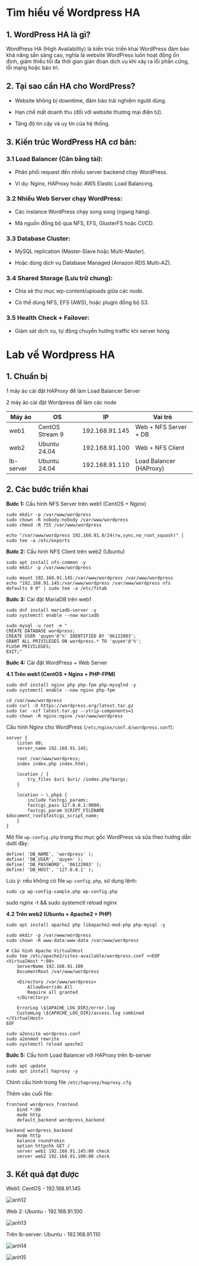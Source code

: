 # Tìm hiểu về Wordpress HA 

## 1. WordPress HA là gì?

WordPress HA (High Availability) là kiến trúc triển khai WordPress đảm bảo khả năng sẵn sàng cao, nghĩa là website WordPress luôn hoạt động ổn định, giảm thiểu tối đa thời gian gián đoạn dịch vụ khi xảy ra lỗi phần cứng, lỗi mạng hoặc bảo trì.

## 2. Tại sao cần HA cho WordPress?

- Website không bị downtime, đảm bảo trải nghiệm người dùng.

- Hạn chế mất doanh thu (đối với website thương mại điện tử).

- Tăng độ tin cậy và uy tín của hệ thống.

## 3. Kiến trúc WordPress HA cơ bản:

### 3.1 Load Balancer (Cân bằng tải):

- Phân phối request đến nhiều server backend chạy WordPress.

- Ví dụ: Nginx, HAProxy hoặc AWS Elastic Load Balancing.

### 3.2 Nhiều Web Server chạy WordPress:

- Các instance WordPress chạy song song (ngang hàng).

- Mã nguồn đồng bộ qua NFS, EFS, GlusterFS hoặc CI/CD.

### 3.3 Database Cluster:

- MySQL replication (Master-Slave hoặc Multi-Master).

- Hoặc dùng dịch vụ Database Managed (Amazon RDS Multi-AZ).

### 3.4 Shared Storage (Lưu trữ chung):

- Chia sẻ thư mục wp-content/uploads giữa các node.

- Có thể dùng NFS, EFS (AWS), hoặc plugin đồng bộ S3.

### 3.5 Health Check + Failover:

- Giám sát dịch vụ, tự động chuyển hướng traffic khi server hỏng.

# Lab về Wordpress HA

## 1. Chuẩn bị

1 máy ảo cài đặt HAProxy để làm Load Balancer Server 

2 máy ảo cài đặt Wordpress để làm các node

| Máy ảo    | OS              | IP             | Vai trò                 |
| --------- | --------------- | -------------- | ----------------------- |
| web1      | CentOS Stream 9 | 192.168.91.145 | Web + NFS Server + DB   |
| web2      | Ubuntu 24.04    | 192.168.91.100 | Web + NFS Client        |
| lb-server | Ubuntu 24.04    | 192.168.91.110 | Load Balancer (HAProxy) |

## 2. Các bước triển khai

**Bước 1:** Cấu hình NFS Server trên web1 (CentOS + Nginx)

    sudo mkdir -p /var/www/wordpress
    sudo chown -R nobody:nobody /var/www/wordpress
    sudo chmod -R 755 /var/www/wordpress

    echo "/var/www/wordpress 192.168.91.0/24(rw,sync,no_root_squash)" | sudo tee -a /etc/exports

**Bước 2:** Cấu hình NFS Client trên web2 (Ubuntu)

    sudo apt install nfs-common -y
    sudo mkdir -p /var/www/wordpress

    sudo mount 192.168.91.145:/var/www/wordpress /var/www/wordpress
    echo "192.168.91.145:/var/www/wordpress /var/www/wordpress nfs defaults 0 0" | sudo tee -a /etc/fstab

**Bước 3:** Cài đặt MariaDB trên web1

    sudo dnf install mariadb-server -y
    sudo systemctl enable --now mariadb

    sudo mysql -u root -e "
    CREATE DATABASE wordpress;
    CREATE USER 'quyen'@'%' IDENTIFIED BY '06122003';
    GRANT ALL PRIVILEGES ON wordpress.* TO 'quyen'@'%';
    FLUSH PRIVILEGES;
    EXIT;"

**Bước 4:** Cài đặt WordPress + Web Server

**4.1 Trên web1 (CentOS + Nginx + PHP-FPM)**

    sudo dnf install nginx php php-fpm php-mysqlnd -y
    sudo systemctl enable --now nginx php-fpm

    cd /var/www/wordpress
    sudo curl -O https://wordpress.org/latest.tar.gz
    sudo tar -xzf latest.tar.gz --strip-components=1
    sudo chown -R nginx:nginx /var/www/wordpress

Cấu hình Nginx cho WordPress (`/etc/nginx/conf.d/wordpress.conf`):

    server {
        listen 80;
        server_name 192.168.91.145;

        root /var/www/wordpress;
        index index.php index.html;

        location / {
            try_files $uri $uri/ /index.php?$args;
        }

        location ~ \.php$ {
            include fastcgi_params;
            fastcgi_pass 127.0.0.1:9000;
            fastcgi_param SCRIPT_FILENAME $document_root$fastcgi_script_name;
        }
    }

Mở file `wp-config.php` trong thư mục gốc WordPress và sửa theo hướng dẫn dưới đây:

    define( 'DB_NAME', 'wordpress' );
    define( 'DB_USER', 'quyen' );
    define( 'DB_PASSWORD', '06122003' );
    define( 'DB_HOST', '127.0.0.1' );

Lưu ý: nếu không có file `wp-config.php`, sử dụng lệnh:

    sudo cp wp-config-sample.php wp-config.php

sudo nginx -t && sudo systemctl reload nginx

**4.2 Trên web2 (Ubuntu + Apache2 + PHP)**

    sudo apt install apache2 php libapache2-mod-php php-mysql -y

    sudo mkdir -p /var/www/wordpress
    sudo chown -R www-data:www-data /var/www/wordpress

    # Cấu hình Apache VirtualHost
    sudo tee /etc/apache2/sites-available/wordpress.conf <<EOF
    <VirtualHost *:80>
        ServerName 192.168.91.100
        DocumentRoot /var/www/wordpress

        <Directory /var/www/wordpress>
            AllowOverride All
            Require all granted
        </Directory>

        ErrorLog \${APACHE_LOG_DIR}/error.log
        CustomLog \${APACHE_LOG_DIR}/access.log combined
    </VirtualHost>
    EOF

    sudo a2ensite wordpress.conf
    sudo a2enmod rewrite
    sudo systemctl reload apache2

**Bước 5:** Cấu hình Load Balancer với HAProxy trên lb-server

    sudo apt update
    sudo apt install haproxy -y

Chỉnh cấu hình trong file `/etc/haproxy/haproxy.cfg`

Thêm vào cuối file:

    frontend wordpress_frontend
        bind *:80
        mode http
        default_backend wordpress_backend

    backend wordpress_backend
        mode http
        balance roundrobin
        option httpchk GET /
        server web1 192.168.91.145:80 check
        server web2 192.168.91.100:80 check

## 3. Kết quả đạt được

Web1: CentOS - 192.168.91.145

![anh12](../images/anh12.png)

Web 2: Ubuntu - 192.168.91.100

![anh13](../images/anh13.png)

Trên lb-server: Ubuntu - 192.168.91.110

![anh14](../images/anh14.png)

![anh15](../images/anh15.png)